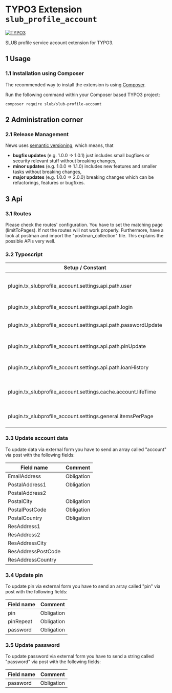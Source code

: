 # TYPO3 Extension `slub_profile_account`

[![TYPO3](https://img.shields.io/badge/TYPO3-11-orange.svg)](https://typo3.org/)

SLUB profile service account extension for TYPO3.

## 1 Usage

### 1.1 Installation using Composer

The recommended way to install the extension is using [Composer][1].

Run the following command within your Composer based TYPO3 project:

```
composer require slub/slub-profile-account
```

## 2 Administration corner

### 2.1 Release Management

News uses [semantic versioning][2], which means, that
* **bugfix updates** (e.g. 1.0.0 => 1.0.1) just includes small bugfixes or security relevant stuff without breaking changes,
* **minor updates** (e.g. 1.0.0 => 1.1.0) includes new features and smaller tasks without breaking changes,
* **major updates** (e.g. 1.0.0 => 2.0.0) breaking changes which can be refactorings, features or bugfixes.

## 3 Api

### 3.1 Routes

Please check the routes' configuration. You have to set the matching page (limitToPages). If not the routes will not work properly.
Furthermore, have a look at postman and import the "postman_collection" file. This explains the possible APIs very well.

### 3.2 Typoscript

| Setup / Constant                                               | Comment                          |
|----------------------------------------------------------------|----------------------------------|
| plugin.tx_slubprofile_account.settings.api.path.user           | Path to get user info / detail   |
| plugin.tx_slubprofile_account.settings.api.path.login          | Path to login                    |
| plugin.tx_slubprofile_account.settings.api.path.passwordUpdate | Path to change password          |
| plugin.tx_slubprofile_account.settings.api.path.pinUpdate      | Path to change pin               |
| plugin.tx_slubprofile_account.settings.api.path.loanHistory    | Path to loan history             |
| plugin.tx_slubprofile_account.settings.cache.account.lifeTime  | Life time to cache account data  |
| plugin.tx_slubprofile_account.settings.general.itemsPerPage    | Items per page for pagination    |

### 3.3 Update account data

To update data via external form you have to send an array called "account" via post with the following fields:

| Field name         | Comment    |
|--------------------|------------|
| EmailAddress       | Obligation |
| PostalAddress1     | Obligation |
| PostalAddress2     |            |
| PostalCity         | Obligation |
| PostalPostCode     | Obligation |
| PostalCountry      | Obligation |
| ResAddress1        |            |
| ResAddress2        |            |
| ResAddressCity     |            |
| ResAddressPostCode |            |
| ResAddressCountry  |            |

### 3.4 Update pin

To update pin via external form you have to send an array called "pin" via post with the following fields:

| Field name | Comment    |
|------------|------------|
| pin        | Obligation |
| pinRepeat  | Obligation |
| password   | Obligation |

### 3.5 Update password

To update password via external form you have to send a string called "password" via post with the following fields:

| Field name | Comment    |
|------------|------------|
| password   | Obligation |

[1]: https://getcomposer.org/
[2]: https://semver.org/

